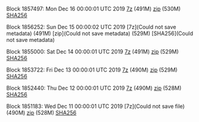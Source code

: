 Block 1857497: Mon Dec 16 00:00:01 UTC 2019 [7z]() (491M) [zip]() (530M) [SHA256]()

Block 1856252: Sun Dec 15 00:00:02 UTC 2019 [7z](Could not save metadata) (491M) [zip](Could not save metadata) (529M) [SHA256](Could not save metadata)

Block 1855000: Sat Dec 14 00:00:01 UTC 2019 [7z]() (491M) [zip]() (529M) [SHA256]()

Block 1853722: Fri Dec 13 00:00:01 UTC 2019 [7z]() (490M) [zip]() (529M) [SHA256]()

Block 1852440: Thu Dec 12 00:00:01 UTC 2019 [7z](https://transfer.sh/Tu2n0/bootstrap.dat.20191212.7z) (490M) [zip](https://transfer.sh/IOpKH/bootstrap.dat.20191212.zip) (528M) [SHA256](https://transfer.sh/jFVny/sha256.txt)

Block 1851183: Wed Dec 11 00:00:01 UTC 2019 [7z](Could not save file) (490M) [zip]() (528M) [SHA256]()
